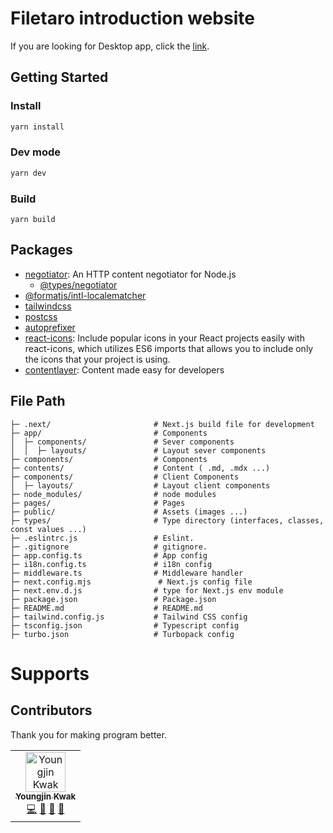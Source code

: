 # Filetaro introduction website
If you are looking for Desktop app, click the [link](https://github.com/kkan0615/filetaro).

## Getting Started
### Install
```bash
yarn install
```
### Dev mode
```bash
yarn dev
```

### Build
```
yarn build
```

## Packages
- [negotiator](https://www.npmjs.com/package/negotiator): An HTTP content negotiator for Node.js
  - [@types/negotiator](https://www.npmjs.com/package/@types/negotiator)
- [@formatjs/intl-localematcher](https://github.com/formatjs/formatjs)
- [tailwindcss]()
- [postcss]()
- [autoprefixer]()
- [react-icons](https://react-icons.github.io/react-icons): Include popular icons in your React projects easily with react-icons, which utilizes ES6 imports that allows you to include only the icons that your project is using.
- [contentlayer](https://www.contentlayer.dev/): Content made easy for developers

## File Path
```text
├─ .next/                       # Next.js build file for development
├─ app/                         # Components
│  ├─ components/               # Sever components
│  │  ├─ layouts/               # Layout sever components 
├─ components/                  # Components
├─ contents/                    # Content ( .md, .mdx ...)
├─ components/                  # Client Components
│  ├─ layouts/                  # Layout client components 
├─ node_modules/                # node modules
├─ pages/                       # Pages
├─ public/                      # Assets (images ...)
├─ types/                       # Type directory (interfaces, classes, const values ...)
├─ .eslintrc.js                 # Eslint.
├─ .gitignore                   # gitignore.
├─ app.config.ts                # App config
├─ i18n.config.ts               # i18n config
├─ middleware.ts                # Middleware handler
├─ next.config.mjs               # Next.js config file
├─ next.env.d.js                # type for Next.js env module 
├─ package.json                 # Package.json
├─ README.md                    # README.md
├─ tailwind.config.js           # Tailwind CSS config
├─ tsconfig.json                # Typescript config
├─ turbo.json                   # Turbopack config
```

# Supports
## Contributors
Thank you for making program better.

[//]: # (max 7 td in each tr)
[//]: # (<a href="https://github.com/kkan0615/filetaro/commits?author=kkan0615" title="Examples">💡</a> )
[//]: # (<a href="https://github.com/kkan0615/filetaro/commits?author=kkan0615" title="Tests">⚠️</a>)
[//]: # (<a href="https://github.com/kkan0615/filetaro/commits?author=kkan0615" title="Ideas, Planning, & Feedback">🤔</a>)
[//]: # (<a href="https://github.com/kkan0615/filetaro/issues?q=author%3Akkan0615" title="Bug reports">🐛</a>)
<table>
  <tbody>
    <tr>
      <td align="center">
        <a href="https://github.com/kkan0615">
          <img src="https://avatars.githubusercontent.com/u/46660361?v=4?s=64" width="64px;" alt="Youngjin Kwak"/><br /><sub><b>Youngjin Kwak</b></sub>
        </a><br />
        <a href="https://github.com/kkan0615/filetaro/commits?author=kkan0615" title="Code">💻</a> 
        <a href="https://github.com/kkan0615/filetaro/commits?author=kkan0615" title="Maintenance">🚧</a>
        <a href="https://github.com/kkan0615/filetaro/commits?author=kkan0615" title="Documentation">📖</a> 
        <a href="https://github.com/kkan0615/filetaro/commits?author=kkan0615" title="Design">🎨</a>
      </td>
    </tr>
  </tbody>
</table>
